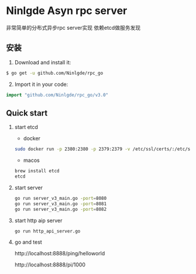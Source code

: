# Ninlgde Asyn rpc server
非常简单的分布式异步rpc server实现
依赖etcd做服务发现

## 安装
1. Download and install it:

```sh
$ go get -u github.com/Ninlgde/rpc_go
```

2. Import it in your code:

```go
import "github.com/Ninlgde/rpc_go/v3.0"
```

## Quick start
1. start etcd
    * docker 
    ```sh
    sudo docker run -p 2380:2380 -p 2379:2379 -v /etc/ssl/certs/:/etc/ssl/certs/ elcolio/etcd
    ```
    
    * macos
    ```sh
    brew install etcd
    etcd
    ```
    
2. start server
    ```sh
    go run server_v3_main.go -port=8080
    go run server_v3_main.go -port=8081
    go run server_v3_main.go -port=8082
    ```
    
3. start http aip server
    ```sh
    go run http_api_server.go
    ```
    
4. go and test
    
    http://localhost:8888/ping/helloworld
    
    http://localhost:8888/pi/1000